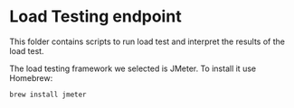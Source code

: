 # Load Testing endpoint

This folder contains scripts to run load test and interpret the results of the load test.

The load testing framework we selected is JMeter. To install it use Homebrew:

```shell
brew install jmeter
```